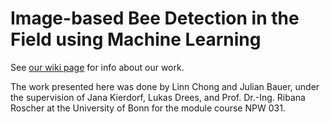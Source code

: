 # Image-based Bee Detection in the Field using Machine Learning

See [our wiki page](../../wiki) for info about our work.

The work presented here was done by Linn Chong and Julian Bauer, under the supervision of Jana Kierdorf, Lukas Drees, and Prof. Dr.-Ing. Ribana Roscher at the University of Bonn for the module course NPW 031.


<!-- TODO: Abstract should go here -->
